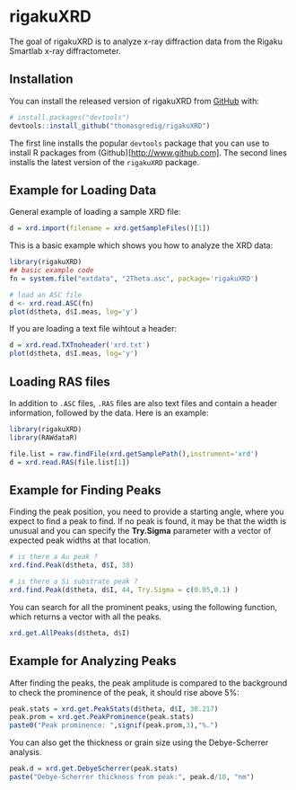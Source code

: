# rigakuXRD

<!-- badges: start -->
<!-- badges: end -->

The goal of rigakuXRD is to analyze x-ray diffraction data from the Rigaku Smartlab x-ray diffractometer.

## Installation

You can install the released version of rigakuXRD from [GitHub](https://github.com/thomasgredig/rigakuXRD) with:

``` r
# install.packages("devtools")
devtools::install_github("thomasgredig/rigakuXRD")
```

The first line installs the popular `devtools` package that you can use to install R packages from (Github)[http://www.github.com]. The second lines installs the latest version of the `rigakuXRD` package.


## Example for Loading Data

General example of loading a sample XRD file:

```r
d = xrd.import(filename = xrd.getSampleFiles()[1])

```


This is a basic example which shows you how to analyze the XRD data:

```r
library(rigakuXRD)
## basic example code
fn = system.file("extdata", "2Theta.asc", package='rigakuXRD')

# load an ASC file
d <- xrd.read.ASC(fn)
plot(d$theta, d$I.meas, log='y')
```

If you are loading a text file wihtout a header:

```r
d = xrd.read.TXTnoheader('xrd.txt')
plot(d$theta, d$I.meas, log='y')
```

## Loading RAS files

In addition to `.ASC` files, `.RAS` files are also text files and contain a header information, followed by the data. Here is an example:

```r
library(rigakuXRD)
library(RAWdataR)

file.list = raw.findFile(xrd.getSamplePath(),instrument='xrd')
d = xrd.read.RAS(file.list[1])
```

## Example for Finding Peaks

Finding the peak position, you need to provide a starting angle, where you expect to find a peak to find. If no peak is found, it may be that the width is unusual and you can specify the **Try.Sigma** parameter with a vector of expected peak widths at that location.

```r
# is there a Au peak ?
xrd.find.Peak(d$theta, d$I, 38)

# is there a Si substrate peak ?
xrd.find.Peak(d$theta, d$I, 44, Try.Sigma = c(0.05,0.1) )
```

You can search for all the prominent peaks, using the following function, which returns a vector with all the peaks.

```r
xrd.get.AllPeaks(d$theta, d$I)
```


## Example for Analyzing Peaks

After finding the peaks, the peak amplitude is compared to the background to check the prominence of the peak, it should rise above 5%:

```r
peak.stats = xrd.get.PeakStats(d$theta, d$I, 38.217)
peak.prom = xrd.get.PeakProminence(peak.stats)
paste0("Peak prominence: ",signif(peak.prom,3),"%.")
```

You can also get the thickness or grain size using the Debye-Scherrer analysis.

```r
peak.d = xrd.get.DebyeScherrer(peak.stats)
paste("Debye-Scherrer thickness from peak:", peak.d/10, "nm")
```

